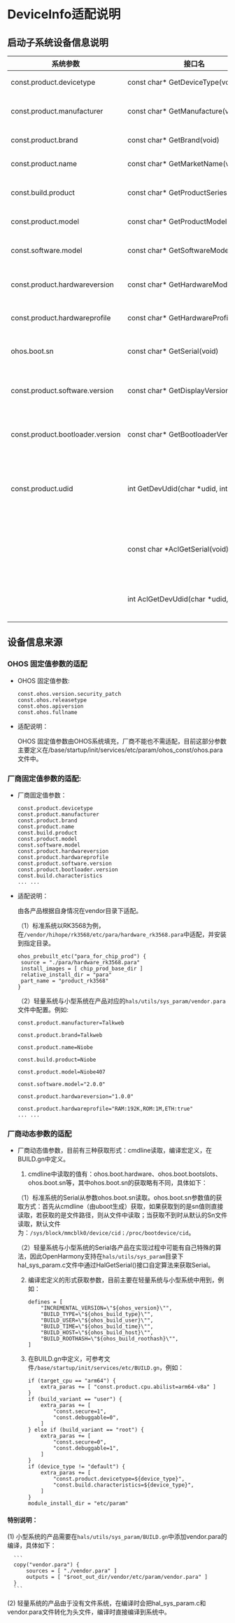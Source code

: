 # DeviceInfo适配说明

## 启动子系统设备信息说明

| 系统参数 | 接口名 | 描述 |
|----------|------- |------|
| const.product.devicetype | const&nbsp;char\*&nbsp;GetDeviceType(void) | 返回当前设备类型 |
| const.product.manufacturer | const&nbsp;char\*&nbsp;GetManufacture(void) | 返回当前设备生产厂家信息 |
| const.product.brand | const&nbsp;char\*&nbsp;GetBrand(void) | 返回当前设备品牌信息 |
| const.product.name | const&nbsp;char\*&nbsp;GetMarketName(void) | 返回当前设备传播名 |
| const.build.product | const&nbsp;char\*&nbsp;GetProductSeries(void) | 返回当前设备产品系列名 |
| const.product.model | const&nbsp;char\*&nbsp;GetProductModel(void) | 返回当前设备认证型号 |
| const.software.model | const&nbsp;char\*&nbsp;GetSoftwareModel(void) | 返回当前设备内部软件子型号 |
| const.product.hardwareversion | const&nbsp;char\*&nbsp;GetHardwareModel(void) | 返回当前设备硬件版本号 |
| const.product.hardwareprofile | const&nbsp;char\*&nbsp;GetHardwareProfile(void) | 返回当前设备硬件profile |
| ohos.boot.sn | const&nbsp;char\*&nbsp;GetSerial(void) | 返回当前设备序列号（SN号）|
| const.product.software.version | const&nbsp;char\*&nbsp;GetDisplayVersion(void) | 返回当前设备用户可见的软件版本号 |
| const.product.bootloader.version | const&nbsp;char\*&nbsp;GetBootloaderVersion(void) | 返回当前设备Bootloader版本号 |
| const.product.udid | int&nbsp;GetDevUdid(char&nbsp;\*udid,&nbsp;int&nbsp;size) | 获取设备udid（先通过参数获取，获取失败通过计算获取） |
| | const char *AclGetSerial(void); | 返回当前设备序列号（SN号）（带访问权限检查） |
| | int AclGetDevUdid(char *udid, int size); | 获取设备udid（带访问权限检查） |

## 设备信息来源

### OHOS 固定值参数的适配

- OHOS 固定值参数:

  ```
  const.ohos.version.security_patch
  const.ohos.releasetype
  const.ohos.apiversion
  const.ohos.fullname
  ```

- 适配说明：

  OHOS 固定值参数由OHOS系统填充，厂商不能也不需适配，目前这部分参数主要定义在/base/startup/init/services/etc/param/ohos_const/ohos.para文件中。

### 厂商固定值参数的适配:

- 厂商固定值参数：

  ```
  const.product.devicetype
  const.product.manufacturer
  const.product.brand
  const.product.name
  const.build.product
  const.product.model
  const.software.model
  const.product.hardwareversion
  const.product.hardwareprofile
  const.product.software.version
  const.product.bootloader.version
  const.build.characteristics
  ... ...

  ```


- 适配说明：

  由各产品根据自身情况在vendor目录下适配。

  （1）标准系统以RK3568为例，在`/vendor/hihope/rk3568/etc/para/hardware_rk3568.para`中适配，并安装到指定目录。

   ```
   ohos_prebuilt_etc("para_for_chip_prod") {
    source = "./para/hardware_rk3568.para"
    install_images = [ chip_prod_base_dir ]
    relative_install_dir = "para"
    part_name = "product_rk3568"
   }
   ```

  （2）轻量系统与小型系统在产品对应的`hals/utils/sys_param/vendor.para`文件中配置。例如:

    ```
    const.product.manufacturer=Talkweb

    const.product.brand=Talkweb

    const.product.name=Niobe

    const.build.product=Niobe

    const.product.model=Niobe407

    const.software.model="2.0.0"

    const.product.hardwareversion="1.0.0"

    const.product.hardwareprofile="RAM:192K,ROM:1M,ETH:true"
    ... ...
    ```

### 厂商动态参数的适配

- 厂商动态值参数，目前有三种获取形式：cmdline读取，编译宏定义，在BUILD.gn中定义。

  1. cmdline中读取的值有：ohos.boot.hardware、ohos.boot.bootslots、ohos.boot.sn等，其中ohos.boot.sn的获取略有不同，具体如下：

    （1）标准系统的Serial从参数ohos.boot.sn读取。ohos.boot.sn参数值的获取方式：首先从cmdline（由uboot生成）获取，如果获取到的是sn值则直接读取，若获取的是文件路径，则从文件中读取；当获取不到时从默认的Sn文件读取，默认文件为：`/sys/block/mmcblk0/device/cid；/proc/bootdevice/cid`。

    （2）轻量系统与小型系统的Serial各产品在实现过程中可能有自己特殊的算法，因此OpenHarmony支持在`hals/utils/sys_param`目录下hal_sys_param.c文件中通过HalGetSerial()接口自定算法来获取Serial。

  2. 编译宏定义的形式获取参数，目前主要在轻量系统与小型系统中用到，例如：

     ```
     defines = [
         "INCREMENTAL_VERSION=\"${ohos_version}\"",
         "BUILD_TYPE=\"${ohos_build_type}\"",
         "BUILD_USER=\"${ohos_build_user}\"",
         "BUILD_TIME=\"${ohos_build_time}\"",
         "BUILD_HOST=\"${ohos_build_host}\"",
         "BUILD_ROOTHASH=\"${ohos_build_roothash}\"",
     ]
     ```

  3. 在BUILD.gn中定义，可参考文件`/base/startup/init/services/etc/BUILD.gn`，例如：

     ```
     if (target_cpu == "arm64") {
         extra_paras += [ "const.product.cpu.abilist=arm64-v8a" ]
     }
     if (build_variant == "user") {
         extra_paras += [
             "const.secure=1",
             "const.debuggable=0",
         ]
     } else if (build_variant == "root") {
         extra_paras += [
             "const.secure=0",
             "const.debuggable=1",
         ]
     }
     if (device_type != "default") {
         extra_paras += [
             "const.product.devicetype=${device_type}",
             "const.build.characteristics=${device_type}",
         ]
     }
     module_install_dir = "etc/param"
  
     ```
#### 特别说明：

  (1) 小型系统的产品需要在`hals/utils/sys_param/BUILD.gn`中添加vendor.para的编译，具体如下：

      ```
      copy("vendor.para") {
          sources = [ "./vendor.para" ]
          outputs = [ "$root_out_dir/vendor/etc/param/vendor.para" ]
      }
      ```

  (2) 轻量系统的产品由于没有文件系统，在编译时会把hal_sys_param.c和vendor.para文件转化为头文件，编译时直接编译到系统中。